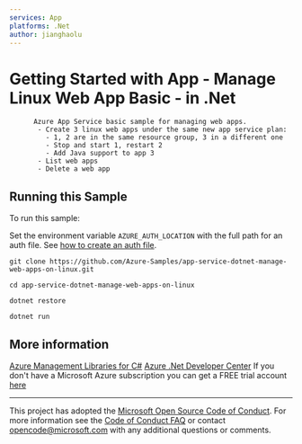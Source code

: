 ```yaml
---
services: App
platforms: .Net
author: jianghaolu
---
```


# Getting Started with App - Manage Linux Web App Basic - in .Net #

          Azure App Service basic sample for managing web apps.
           - Create 3 linux web apps under the same new app service plan:
             - 1, 2 are in the same resource group, 3 in a different one
             - Stop and start 1, restart 2
             - Add Java support to app 3
           - List web apps
           - Delete a web app


## Running this Sample ##

To run this sample:

Set the environment variable `AZURE_AUTH_LOCATION` with the full path for an auth file. See [how to create an auth file](https://github.com/Azure/azure-sdk-for-net/blob/Fluent/AUTH.md).

    git clone https://github.com/Azure-Samples/app-service-dotnet-manage-web-apps-on-linux.git

    cd app-service-dotnet-manage-web-apps-on-linux

    dotnet restore

    dotnet run

## More information ##

[Azure Management Libraries for C#](https://github.com/Azure/azure-sdk-for-net/tree/Fluent)
[Azure .Net Developer Center](https://azure.microsoft.com/en-us/develop/net/)
If you don't have a Microsoft Azure subscription you can get a FREE trial account [here](http://go.microsoft.com/fwlink/?LinkId=330212)

---

This project has adopted the [Microsoft Open Source Code of Conduct](https://opensource.microsoft.com/codeofconduct/). For more information see the [Code of Conduct FAQ](https://opensource.microsoft.com/codeofconduct/faq/) or contact [opencode@microsoft.com](mailto:opencode@microsoft.com) with any additional questions or comments.